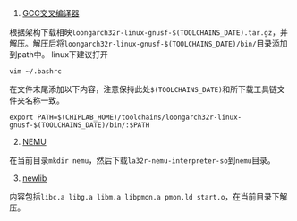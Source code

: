 1. [GCC交叉编译器](https://gitee.com/loongson-edu/la32r-toolchains/releases)

根据架构下载相映`loongarch32r-linux-gnusf-$(TOOLCHAINS_DATE).tar.gz`，并解压。解压后将`loongarch32r-linux-gnusf-$(TOOLCHAINS_DATE)/bin/`目录添加到path中。
linux下建议打开
```
vim ~/.bashrc
```
在文件末尾添加以下内容，注意保持此处`$(TOOLCHAINS_DATE)`和所下载工具链文件夹名称一致。
```
export PATH=$(CHIPLAB_HOME)/toolchains/loongarch32r-linux-gnusf-$(TOOLCHAINS_DATE)/bin/:$PATH 
```

2. [NEMU](https://gitee.com/wwt_panache/la32r-nemu/releases)

在当前目录`mkdir nemu`，然后下载`la32r-nemu-interpreter-so`到`nemu`目录。

3. [newlib](http://114.242.206.180:24989/nextcloud/index.php/s/Cd5CqCFg8GrjzsQ)

内容包括`libc.a libg.a libm.a libpmon.a pmon.ld start.o`，在当前目录下解压。

